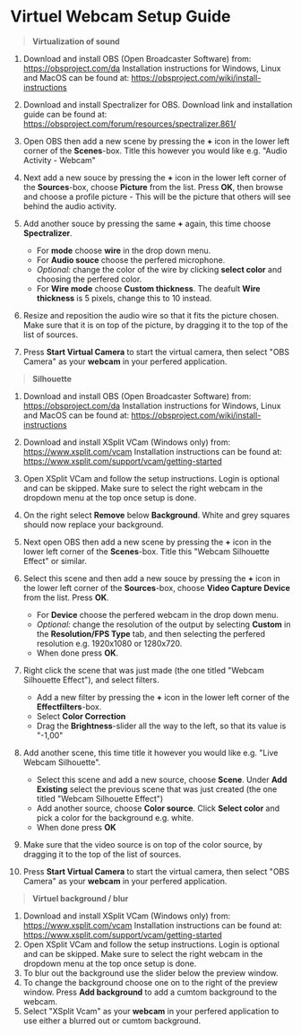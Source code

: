 ﻿
# Virtuel Webcam Setup Guide

> **Virtualization of sound**
 1. Download and install OBS (Open Broadcaster Software) from: https://obsproject.com/da
 Installation instructions for Windows, Linux and MacOS can be found at: https://obsproject.com/wiki/install-instructions
 
 2. Download and install Spectralizer for OBS. Download link and installation guide can be found at: https://obsproject.com/forum/resources/spectralizer.861/
 3. Open OBS then add a new scene by pressing the **+** icon in the lower left corner of the **Scenes**-box. Title this however you would like e.g. "Audio Activity - Webcam"
 4. Next add a new souce by pressing the **+** icon in the lower left corner of the **Sources**-box, choose **Picture** from the list. Press **OK**, then browse and choose a profile picture - This will be the picture that others will see behind the audio activity.
 5.  Add another souce by pressing the same **+**  again, this time choose **Spectralizer**. 
	 - For **mode** choose **wire** in the drop down menu.
	 - For **Audio souce** choose the perfered microphone.
	 - _Optional:_ change the color of the wire by clicking **select color** and choosing the perfered color.
	 - For **Wire mode** choose **Custom thickness**. The deafult **Wire thickness** is 5 pixels, change this to 10 instead.
 6. Resize and reposition the audio wire so that it fits the picture chosen. Make sure that it is on top of the picture, by dragging it to the top of the list of sources. 
 7. Press **Start Virtual Camera** to start the virtual camera, then select "OBS Camera" as your **webcam** in your perfered application.
 > **Silhouette**
 
 1. Download and install OBS (Open Broadcaster Software) from: https://obsproject.com/da
 Installation instructions for Windows, Linux and MacOS can be found at: https://obsproject.com/wiki/install-instructions
 
2. Download and install XSplit VCam (Windows only) from: https://www.xsplit.com/vcam
 Installation instructions can be found at: https://www.xsplit.com/support/vcam/getting-started
 3. Open XSplit VCam and follow the setup instructions. Login is optional and can be skipped. Make sure to select the right webcam in the dropdown menu at the top once setup is done.
 4. On the right select **Remove** below **Background**. White and grey squares should now replace your background.
 5. Next open OBS then add a new scene by pressing the **+** icon in the lower left corner of the **Scenes**-box. Title this "Webcam Silhouette Effect" or similar.
 6. Select this scene and then add a new souce by pressing the **+** icon in the lower left corner of the **Sources**-box, choose **Video Capture Device** from the list. Press **OK**.
	 - For **Device** choose the perfered webcam in the drop down menu.
	 -  _Optional:_ change the resolution of the output by selecting **Custom** in the **Resolution/FPS Type** tab, and then selecting the perfered resolution e.g. 1920x1080 or 1280x720.
	 - When done press **OK**.
3.  Right click the scene that was just made (the one titled "Webcam Silhouette Effect"), and select filters.
	- Add a new filter by pressing the **+** icon in the lower left corner of the **Effectfilters**-box.
	- Select **Color Correction**
	- Drag the **Brightness**-slider all the way to the left, so that its value is "-1,00"
4. Add another scene, this time title it however you would like e.g. "Live Webcam Silhouette".
	- Select this scene and add a new source, choose **Scene**. Under **Add Existing** select the previous scene that was just created (the one titled "Webcam Silhouette Effect")
	- Add another source, choose **Color source**. Click **Select color** and pick a color for the background e.g. white.
	- When done press **OK**
5. Make sure that the video source  is on top of the color source, by dragging it to the top of the list of sources.
6.  Press **Start Virtual Camera** to start the virtual camera, then select "OBS Camera" as your **webcam** in your perfered application.
 > **Virtuel background / blur**
 1. Download and install XSplit VCam (Windows only) from: https://www.xsplit.com/vcam
 Installation instructions can be found at: https://www.xsplit.com/support/vcam/getting-started
 2. Open XSplit VCam and follow the setup instructions. Login is optional and can be skipped. Make sure to select the right webcam in the dropdown menu at the top once setup is done.
 3. To blur out the background use the slider below the preview window.
 4. To change the background choose one on to the right of the preview window. Press **Add background** to add a cumtom background to the webcam.
 5. Select "XSplit Vcam" as your **webcam** in your perfered application to use either a blurred out or cumtom background.
